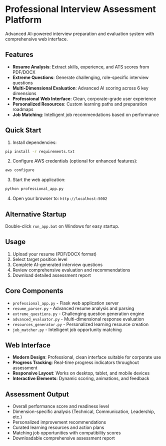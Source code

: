 # Professional Interview Assessment Platform

Advanced AI-powered interview preparation and evaluation system with comprehensive web interface.

## Features

- **Resume Analysis**: Extract skills, experience, and ATS scores from PDF/DOCX
- **Extreme Questions**: Generate challenging, role-specific interview questions
- **Multi-Dimensional Evaluation**: Advanced AI scoring across 6 key dimensions
- **Professional Web Interface**: Clean, corporate-grade user experience
- **Personalized Resources**: Custom learning paths and preparation roadmaps
- **Job Matching**: Intelligent job recommendations based on performance

## Quick Start

1. Install dependencies:
```bash
pip install -r requirements.txt
```

2. Configure AWS credentials (optional for enhanced features):
```bash
aws configure
```

3. Start the web application:
```bash
python professional_app.py
```

4. Open your browser to: `http://localhost:5002`

## Alternative Startup

Double-click `run_app.bat` on Windows for easy startup.

## Usage

1. Upload your resume (PDF/DOCX format)
2. Select target position level
3. Complete AI-generated interview questions
4. Review comprehensive evaluation and recommendations
5. Download detailed assessment report

## Core Components

- `professional_app.py` - Flask web application server
- `resume_parser.py` - Advanced resume analysis and parsing
- `extreme_questions.py` - Challenging question generation engine
- `advanced_evaluator.py` - Multi-dimensional response evaluation
- `resources_generator.py` - Personalized learning resource creation
- `job_matcher.py` - Intelligent job opportunity matching

## Web Interface

- **Modern Design**: Professional, clean interface suitable for corporate use
- **Progress Tracking**: Real-time progress indicators throughout assessment
- **Responsive Layout**: Works on desktop, tablet, and mobile devices
- **Interactive Elements**: Dynamic scoring, animations, and feedback

## Assessment Output

- Overall performance score and readiness level
- Dimension-specific analysis (Technical, Communication, Leadership, etc.)
- Personalized improvement recommendations
- Curated learning resources and action plans
- Matching job opportunities with compatibility scores
- Downloadable comprehensive assessment report